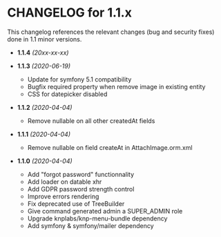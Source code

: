 CHANGELOG for 1.1.x
===================

This changelog references the relevant changes (bug and security fixes) done
in 1.1 minor versions.

* **1.1.4** *(20xx-xx-xx)*


* **1.1.3** *(2020-06-19)*
    * Update for symfony 5.1 compatibility
    * Bugfix required property when remove image in existing entity 
    * CSS for datepicker disabled

* **1.1.2** *(2020-04-04)*
    * Remove nullable on all other createdAt fields

* **1.1.1** *(2020-04-04)*
    * Remove nullable on field createAt in AttachImage.orm.xml

* **1.1.0** *(2020-04-04)*
    * Add "forgot password" functionnality
    * Add loader on datable xhr
    * Add GDPR password strength control
    * Improve errors rendering
    * Fix deprecated use of TreeBuilder
    * Give command generated admin a SUPER_ADMIN role
    * Upgrade knplabs/knp-menu-bundle dependency
    * Add symfony & symfony/mailer dependency 

